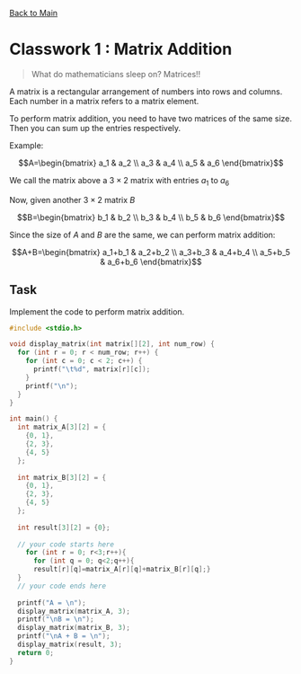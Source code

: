 [Back to Main](../README.md)

# Classwork 1 : Matrix Addition

> What do mathematicians sleep on? Matrices!!

A matrix is a rectangular arrangement of numbers into rows and columns. Each number in a matrix refers to a matrix element.

To perform matrix addition, you need to have two matrices of the same size. Then you can sum up the entries respectively.

Example:

```math
A=\begin{bmatrix} a_1 & a_2 \\ a_3 & a_4 \\ a_5 & a_6 \end{bmatrix}
```

We call the matrix above a $3\times2$ matrix with entries $a_1$ to $a_6$

Now, given another $3\times2$ matrix $B$

```math
B=\begin{bmatrix} b_1 & b_2 \\ b_3 & b_4 \\ b_5 & b_6 \end{bmatrix}
```

Since the size of $A$ and
$B$ are the same, we can perform matrix addition:

```math
A+B=\begin{bmatrix} a_1+b_1 & a_2+b_2 \\ a_3+b_3 & a_4+b_4 \\ a_5+b_5 & a_6+b_6 \end{bmatrix}
```

## Task

Implement the code to perform matrix addition.

```c
#include <stdio.h>

void display_matrix(int matrix[][2], int num_row) {
  for (int r = 0; r < num_row; r++) {
    for (int c = 0; c < 2; c++) {
      printf("\t%d", matrix[r][c]);
    }
    printf("\n");
  }
}

int main() {
  int matrix_A[3][2] = {
    {0, 1},
    {2, 3},
    {4, 5}
  };
  
  int matrix_B[3][2] = {
    {0, 1},
    {2, 3},
    {4, 5}
  };
  
  int result[3][2] = {0};
  
  // your code starts here
    for (int r = 0; r<3;r++){
      for (int q = 0; q<2;q++){
      result[r][q]=matrix_A[r][q]+matrix_B[r][q];}
  }
  // your code ends here
  
  printf("A = \n");
  display_matrix(matrix_A, 3);
  printf("\nB = \n");
  display_matrix(matrix_B, 3);
  printf("\nA + B = \n");
  display_matrix(result, 3);
  return 0;
}
```
